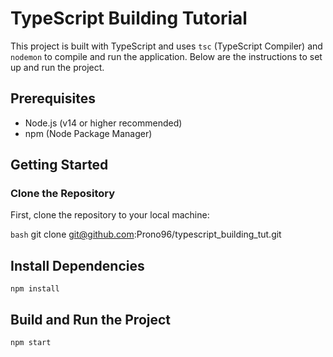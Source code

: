 # TypeScript Building Tutorial

This project is built with TypeScript and uses `tsc` (TypeScript Compiler) and `nodemon` to compile and run the application. Below are the instructions to set up and run the project.

## Prerequisites

- Node.js (v14 or higher recommended)
- npm (Node Package Manager)

## Getting Started

### Clone the Repository

First, clone the repository to your local machine:

```bash```
git clone git@github.com:Prono96/typescript_building_tut.git

## Install Dependencies
```npm install```

## Build and Run the Project
```npm start```
